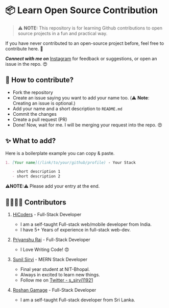 # 📦 Learn Open Source Contribution

> ⚠️ **NOTE:** This repository is for learning Github contributions to open source projects in a fun and practical way.

If you have never contributed to an open-source project before, feel free to contribute here. 🙂

**_Connect with me on_** [Instagram](https://www.instagram.com/hi.coders/) for feedback or suggestions, or open an issue in the repo. 😍

## 📝 **How to contribute?**

- Fork the repository
- Create an issue saying you want to add your name too. (⚠️ **Note**: Creating an issue is optional.)
- Add your name and a short description to `README.md`
- Commit the changes
- Create a pull request (PR)
- Done! Now, wait for me. I will be merging your request into the repo. 😍

## ✨ **What to add?**

Here is a boilerplate example you can copy & paste.

```md
1. [Your name](/link/to/your/github/profile) - Your Stack

   - short description 1
   - short description 2
```

**⚠️NOTE:⚠️** Please add your entry at the end.

<!-- ---- Add Your Name & Description Below ---- -->

## 👨‍👩‍👧‍👦 **Contributors**

1. [HiCoders](https://github.com/hicodersofficial) - Full-Stack Developer

   - I am a self-taught Full-stack web/mobile developer from India.
   - I have 5+ Years of experience in full-stack web-dev.

1. [Priyanshu Raj](https://github.com/priyanshuraj24) - Full-Stack Developer

   - I Love Writing Code! 😍

1. [Sunil Sirvi](https://github.com/Sunil-1921) - MERN Stack Developer

   - Final year student at NIT-Bhopal.
   - Always in excited to learn new things.
   - Follow me on [Twitter - s_sirvi11921](https://twitter.com/s_sirvi1921)

1. [Roshan Gamage]([/link/to/your/github/profile](https://github.com/RoshanGamage01)) - Full-Stack Developer

   - I am a self-taught Full-stack developer from Sri Lanka.
  
